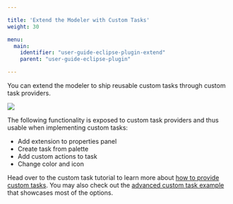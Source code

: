 ```yaml
---

title: 'Extend the Modeler with Custom Tasks'
weight: 30

menu:
  main:
    identifier: "user-guide-eclipse-plugin-extend"
    parent: "user-guide-eclipse-plugin"

---
```



You can extend the modeler to ship reusable custom tasks through custom task providers.

<div class="row">
  <div class="col-md-5">
    <img data-img-thumb src="ref:asset:/assets/img/implementation-modeler/custom-servicetask.png" />
  </div>
</div>

The following functionality is exposed to custom task providers and thus usable when implementing custom tasks:

* Add extension to properties panel
* Create task from palette
* Add custom actions to task
* Change color and icon


Head over to the custom task tutorial to learn more about [how to provide custom tasks](ref:/real-life/how-to/#modeler). 
You may also check out the [advanced custom task example](https://github.com/camunda/camunda-consulting/tree/master/snippets/modeler/custom-task-advanced) that showcases most of the options.
